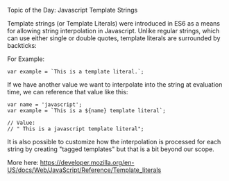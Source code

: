 Topic of the Day: Javascript Template Strings

Template strings (or Template Literals) were introduced in ES6 as a means for allowing string interpolation in Javascript. Unlike regular strings, which can use either single or double quotes, template literals are surrounded by backticks:

For Example:

```
var example = `This is a template literal.`;
```

If we have another value we want to interpolate into the string at evaluation time, we can reference that value like this:

```
var name = 'javascript';
var example = `This is a ${name} template literal`;

// Value:
// " This is a javascript template literal";
```

It is also possible to customize how the interpolation is processed for each string by creating "tagged templates" but that is a bit beyond our scope.

More here:
https://developer.mozilla.org/en-US/docs/Web/JavaScript/Reference/Template_literals
